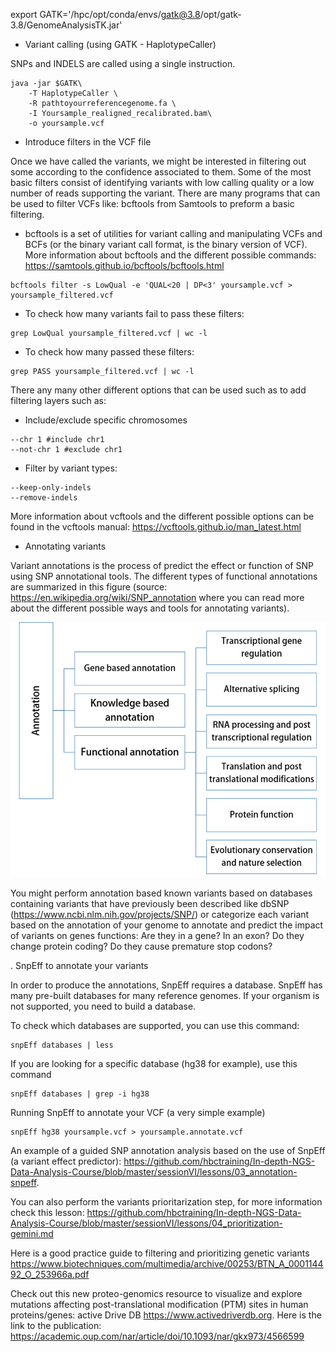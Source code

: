 
export GATK='/hpc/opt/conda/envs/gatk@3.8/opt/gatk-3.8/GenomeAnalysisTK.jar'

* Variant calling (using GATK - HaplotypeCaller)

SNPs and INDELS are called using a single instruction.

```
java -jar $GATK\
    -T HaplotypeCaller \
    -R pathtoyourreferencegenome.fa \
    -I Yoursample_realigned_recalibrated.bam\
    -o yoursample.vcf
```

* Introduce filters in the VCF file

Once we have called the variants, we might be interested in filtering out some according to the confidence associated to them. Some of the most basic filters consist of identifying variants with low calling quality or a low number of reads supporting the variant. There are many programs that can be used to filter VCFs like: bcftools from Samtools to preform a basic filtering.

* bcftools is a set of utilities for variant calling and manipulating VCFs and BCFs (or the binary variant call format, is the binary version of VCF).
More information about bcftools and the different possible commands: https://samtools.github.io/bcftools/bcftools.html

```
bcftools filter -s LowQual -e 'QUAL<20 | DP<3' yoursample.vcf > yoursample_filtered.vcf
```

* To check how many variants fail to pass these filters:

```
grep LowQual yoursample_filtered.vcf | wc -l
``` 

* To check how many  passed these filters:

```
grep PASS yoursample_filtered.vcf | wc -l
```

There any many other different options that can be used such as to add filtering layers such as:

* Include/exclude specific chromosomes

```
--chr 1 #include chr1
--not-chr 1 #exclude chr1
```

* Filter by variant types:

```
--keep-only-indels 
--remove-indels 
```

More information about vcftools and the different possible options can be found in the vcftools manual: https://vcftools.github.io/man_latest.html

* Annotating variants

Variant annotations is the process of predict the effect or function of SNP using SNP annotational tools. The different types of functional annotations are summarized in this figure (source: https://en.wikipedia.org/wiki/SNP_annotation where you can read more about the different possible ways and tools for annotating variants). 


![Alt text](/Images/SNPannotation1.png "Different types of functional annotation")

You might perform annotation based known variants based on databases containing variants that have previously been described like dbSNP (https://www.ncbi.nlm.nih.gov/projects/SNP/) or categorize each variant based on the annotation of your genome to annotate and predict the impact of variants on genes functions: Are they in a gene? In an exon? Do they change protein coding? Do they cause premature stop codons? 

. SnpEff to annotate your variants

In order to produce the annotations, SnpEff requires a database. SnpEff has many pre-built databases for many reference genomes. If your organism is not supported,  you need to build a database.

To check which databases are supported, you can use this command:

```
snpEff databases | less
```
If you are looking for a specific database (hg38 for example), use this command
```
snpEff databases | grep -i hg38
```
Running SnpEff to annotate your VCF (a very simple example)
```
snpEff hg38 yoursample.vcf > yoursample.annotate.vcf
```

An example of a guided SNP annotation analysis based on the use of SnpEff (a variant effect predictor): https://github.com/hbctraining/In-depth-NGS-Data-Analysis-Course/blob/master/sessionVI/lessons/03_annotation-snpeff.

You can also perform the variants prioritarization step, for more information check this lesson: https://github.com/hbctraining/In-depth-NGS-Data-Analysis-Course/blob/master/sessionVI/lessons/04_prioritization-gemini.md

Here is a good practice guide to filtering and prioritizing genetic variants https://www.biotechniques.com/multimedia/archive/00253/BTN_A_000114492_O_253966a.pdf 


Check out this new proteo-genomics resource to visualize and explore mutations affecting post-translational modification (PTM) sites in human proteins/genes: active Drive DB https://www.activedriverdb.org. Here is the link to the publication: https://academic.oup.com/nar/article/doi/10.1093/nar/gkx973/4566599

 


